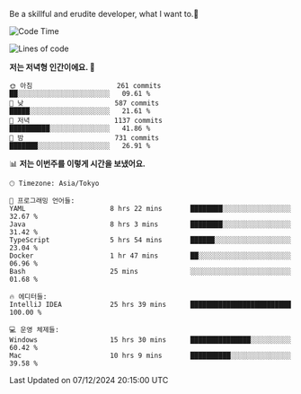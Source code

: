 Be a skillful and erudite developer, what I want to.👶

<!--START_SECTION:waka-->
![Code Time](http://img.shields.io/badge/Code%20Time-1%2C472%20hrs%2039%20mins-blue)

![Lines of code](https://img.shields.io/badge/%EC%A0%80%EB%8A%94%20%EC%97%AC%ED%83%9C%EA%B9%8C%EC%A7%80%20-918.3%20thousand%20%EC%A4%84%EC%9D%98%20%EC%BD%94%EB%93%9C%EB%A5%BC%20%EC%9E%91%EC%84%B1%ED%96%88%EC%96%B4%EC%9A%94.-blue)

**저는 저녁형 인간이에요. 🦉** 

```text
🌞 아침                     261 commits         ██░░░░░░░░░░░░░░░░░░░░░░░   09.61 % 
🌆 낮　                     587 commits         █████░░░░░░░░░░░░░░░░░░░░   21.61 % 
🌃 저녁                     1137 commits        ██████████░░░░░░░░░░░░░░░   41.86 % 
🌙 밤　                     731 commits         ███████░░░░░░░░░░░░░░░░░░   26.91 % 
```


📊 **저는 이번주를 이렇게 시간을 보냈어요.** 

```text
🕑︎ Timezone: Asia/Tokyo

💬 프로그래밍 언어들: 
YAML                     8 hrs 22 mins       ████████░░░░░░░░░░░░░░░░░   32.67 % 
Java                     8 hrs 3 mins        ████████░░░░░░░░░░░░░░░░░   31.42 % 
TypeScript               5 hrs 54 mins       ██████░░░░░░░░░░░░░░░░░░░   23.04 % 
Docker                   1 hr 47 mins        ██░░░░░░░░░░░░░░░░░░░░░░░   06.96 % 
Bash                     25 mins             ░░░░░░░░░░░░░░░░░░░░░░░░░   01.68 % 

🔥 에디터들: 
IntelliJ IDEA            25 hrs 39 mins      █████████████████████████   100.00 % 

💻 운영 체제들: 
Windows                  15 hrs 30 mins      ███████████████░░░░░░░░░░   60.42 % 
Mac                      10 hrs 9 mins       ██████████░░░░░░░░░░░░░░░   39.58 % 
```


 Last Updated on 07/12/2024 20:15:00 UTC
<!--END_SECTION:waka-->
